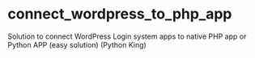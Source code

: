 # connect_wordpress_to_php_app
Solution to connect WordPress Login system apps to native PHP app or Python APP  (easy solution) (Python King)
